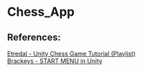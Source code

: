 # Chess_App

## References: </br>
[Etredal - Unity Chess Game Tutorial (Playlist)](https://www.youtube.com/playlist?list=PLXV-vjyZiT4b7WGjgiqMy422AVyMaigl1) </br>
[Brackeys - START MENU in Unity](https://www.youtube.com/watch?v=zc8ac_qUXQY)
